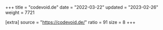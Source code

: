 +++
title = "codevoid.de"
date = "2022-03-22"
updated = "2023-02-26"
weight = 7721

[extra]
source = "https://codevoid.de/"
ratio = 91
size = 8
+++
